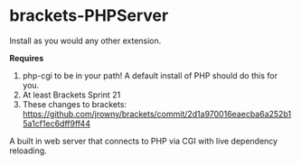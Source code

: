 brackets-PHPServer
==================

Install as you would any other extension.

**Requires** 

1. php-cgi to be in your path! A default install of PHP should do this for you.
2. At least Brackets Sprint 21
3. These changes to brackets: https://github.com/jrowny/brackets/commit/2d1a970016eaecba6a252b15a1cf1ec6dff9ff44

A built in web server that connects to PHP via CGI with live dependency reloading.
